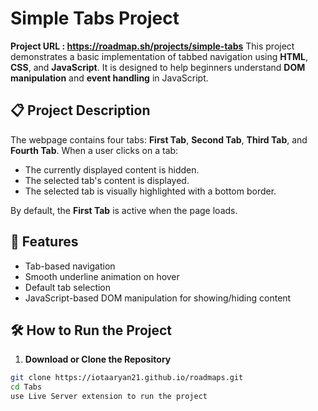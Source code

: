 # Simple Tabs Project
**Project URL : https://roadmap.sh/projects/simple-tabs**
This project demonstrates a basic implementation of tabbed navigation using **HTML**, **CSS**, and **JavaScript**. It is designed to help beginners understand **DOM manipulation** and **event handling** in JavaScript.

## 📋 Project Description

The webpage contains four tabs: **First Tab**, **Second Tab**, **Third Tab**, and **Fourth Tab**. When a user clicks on a tab:

- The currently displayed content is hidden.
- The selected tab's content is displayed.
- The selected tab is visually highlighted with a bottom border.

By default, the **First Tab** is active when the page loads.

## 🚀 Features

- Tab-based navigation
- Smooth underline animation on hover
- Default tab selection
- JavaScript-based DOM manipulation for showing/hiding content


## 🛠️ How to Run the Project

1. **Download or Clone the Repository**

```bash
git clone https://iotaaryan21.github.io/roadmaps.git
cd Tabs
use Live Server extension to run the project


